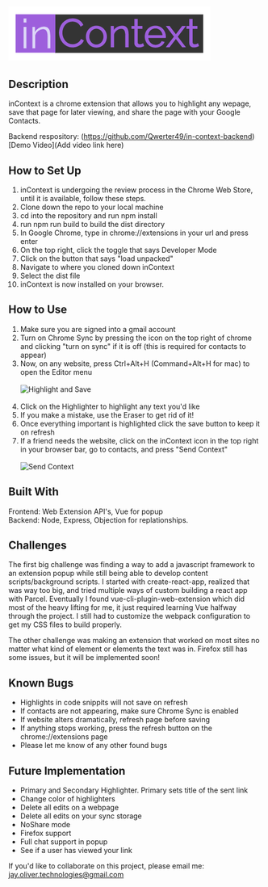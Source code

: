  ![inContext Logo](/public/icons/inContext_large.png)
 ---
 
 ## Description
 inContext is a chrome extension that allows you to highlight any wepage, save that page for later viewing, and share the page with your Google Contacts. 

Backend respository: (https://github.com/Qwerter49/in-context-backend)
<br>[Demo Video](Add video link here)

## How to Set Up
1. inContext is undergoing the review process in the Chrome Web Store, until it is available, follow these steps.<br>
2. Clone down the repo to your local machine <br>
3. cd into the repository and run npm install <br>
4. run npm run build to build the dist directory <br>
5. In Google Chrome, type in chrome://extensions in your url and press enter <br>
6. On the top right, click the toggle that says Developer Mode <br>
7. Click on the button that says "load unpacked" <br>
8. Navigate to where you cloned down inContext <br>
9. Select the dist file <br>
10. inContext is now installed on your browser. 

## How to Use
1. Make sure you are signed into a gmail account <br>
2. Turn on Chrome Sync by pressing the icon on the top right of chrome and clicking "turn on sync" if it is off (this is required for contacts to appear) <br>
3. Now, on any website, press Ctrl+Alt+H (Command+Alt+H for mac) to open the Editor menu <br><br>
![Highlight and Save](https://media.giphy.com/media/XvENrZxERfG4ePYIgr/giphy.gif)<br><br>
4. Click on the Highlighter to highlight any text you'd like <br>
5. If you make a mistake, use the Eraser to get rid of it! <br>
6. Once everything important is highlighted click the save button to keep it on refresh <br>
7. If a friend needs the website, click on the inContext icon in the top right in your browser bar, go to contacts, and press "Send Context"<br><br>
![Send Context](https://media.giphy.com/media/671CVikg8GTjPylYLn/giphy.gif)

## Built With
Frontend: Web Extension API's, Vue for popup <br>
Backend: Node, Express, Objection for replationships. 

## Challenges

The first big challenge was finding a way to add a javascript framework to an extension popup while still being able to develop content scripts/background scripts. I started with create-react-app, realized that was way too big, and tried multiple ways of custom building a react app with Parcel. Eventually I found vue-cli-plugin-web-extension which did most of the heavy lifting for me, it just required learning Vue halfway through the project. I still had to customize the webpack configuration to get my CSS files to build properly.

The other challenge was making an extension that worked on most sites no matter what kind of element or elements the text was in. Firefox still has some issues, but it will be implemented soon!

## Known Bugs
 - Highlights in code snippits will not save on refresh
 - If contacts are not appearing, make sure Chrome Sync is enabled
 - If website alters dramatically, refresh page before saving
 - If anything stops working, press the refresh button on the chrome://extensions page
 - Please let me know of any other found bugs

## Future Implementation

- Primary and Secondary Highlighter. Primary sets title of the sent link
- Change color of highlighters
- Delete all edits on a webpage
- Delete all edits on your sync storage
- NoShare mode
- Firefox support
- Full chat support in popup
- See if a user has viewed your link
   

If you'd like to collaborate on this project, please email me: jay.oliver.technologies@gmail.com
